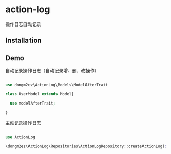 # action-log
操作日志自动记录


## Installation

## Demo
自动记录操作日志（自动记录增、删、改操作）

```php

use dongm2ez\ActionLog\Models\ModelAfterTrait

class UserModel extends Model{

  use modelAfterTrait;

}

```

主动记录操作日志

```php

use ActionLog

\dongm2ez\ActionLog\Repositories\ActionLogRepository::createActionLog($type,$content);

```

